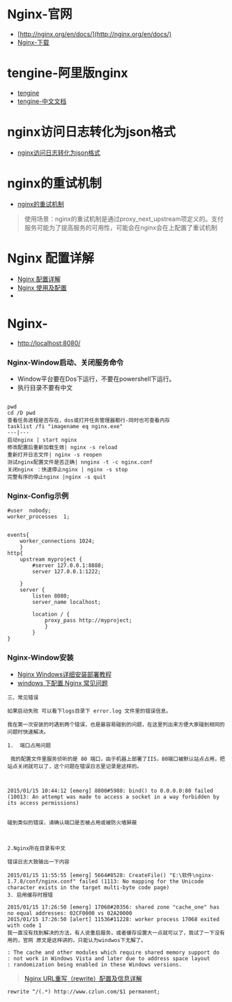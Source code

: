 # Nginx-官网
- [http://nginx.org/en/docs/](http://nginx.org/en/docs/)
- [Nginx-下载](http://nginx.org/download/)

# tengine-阿里版nginx
- [tengine](http://tengine.taobao.org/download_cn.html)
- [tengine-中文文档](http://tengine.taobao.org/documentation_cn.html)

# nginx访问日志转化为json格式
- [nginx访问日志转化为json格式](https://blog.csdn.net/ljx1528/article/details/81872065)

# nginx的重试机制
- [nginx的重试机制](https://blog.csdn.net/mj158518/article/details/49847119)
> 使用场景：nginx的重试机制是通过proxy_next_upstream项定义的。支付服务可能为了提高服务的可用性，可能会在nginx会在上配置了重试机制

# Nginx 配置详解
- [Nginx 配置详解](https://www.runoob.com/w3cnote/nginx-setup-intro.html)
- [Nginx 使用及配置](https://www.jianshu.com/p/849343f679aa)
- []()
# Nginx-
- [http://localhost:8080/](http://localhost:8080/html/vue-css.html)

### Nginx-Window启动、关闭服务命令

- Window平台要在Dos下运行，不要在powershell下运行。
- 执行目录不要有中文

```

pwd
cd /D pwd
查看任务进程是否存在，dos或打开任务管理器都行-同时也可查看内存
tasklist /fi "imagename eq nginx.exe"
---|---
启动nginx | start nginx
修改配置后重新加载生效| nginx -s reload
重新打开日志文件| nginx -s reopen
测试nginx配置文件是否正确| nnginx -t -c nginx.conf
关闭nginx ：快速停止nginx | nginx -s stop
完整有序的停止nginx |nginx -s quit

```
### Nginx-Config示例

```
#user  nobody;
worker_processes  1;


events{
    worker_connections 1024;
    }
http{
    upstream myproject {
        #server 127.0.0.1:8888;
        server 127.0.0.1:1222;
        
    }
    server {
        listen 8080;
        server_name localhost;
        
        location / {
            proxy_pass http://myproject;
            }
        }
}
```

### Nginx-Window安装

- [Nginx Windows详细安装部署教程](https://www.cnblogs.com/taiyonghai/p/9402734.html)
- [windows 下配置 Nginx 常见问题](https://www.cnblogs.com/fengh/p/4225909.html)

```
三、常见错误

如果启动失败 可以看下logs目录下 error.log 文件里的错误信息。

我在第一次安装的时遇到两个错误，也是最容易碰到的问题，在这里列出来方便大家碰到相同的问题时快速解决。

1.  端口占用问题

 我的配置文件里服务侦听的是 80 端口，由于机器上部署了IIS，80端口被默认站点占用，把站点关闭就可以了，这个问题在错误日志里记录是这样的。

 

2015/01/15 10:44:12 [emerg] 8800#5988: bind() to 0.0.0.0:80 failed (10013: An attempt was made to access a socket in a way forbidden by its access permissions)
 

碰到类似的错误，请确认端口是否被占用或被防火墙屏蔽

 

2.Nginx所在目录有中文

错误日志大致输出一下内容

2015/01/15 11:55:55 [emerg] 5664#8528: CreateFile() "E:\软件\nginx-1.7.8/conf/nginx.conf" failed (1113: No mapping for the Unicode character exists in the target multi-byte code page)
3. 启用缓存时报错

2015/01/15 17:26:50 [emerg] 17068#20356: shared zone "cache_one" has no equal addresses: 02CF0000 vs 02A20000
2015/01/15 17:26:50 [alert] 11536#11228: worker process 17068 exited with code 1
我一直没有找到解决的方法，有人说重启服务，或者缓存设置大一点就可以了，我试了一下没有用的，官网 原文是这样讲的，只能认为windwos下无解了。

: The cache and other modules which require shared memory support do 
: not work in Windows Vista and later due to address space layout 
: randomization being enabled in these Windows versions.
```


> [Nginx URL重写（rewrite）配置及信息详解](https://www.cnblogs.com/czlun/articles/7010604.html)
```
rewrite ^/(.*) http://www.czlun.com/$1 permanent;
```